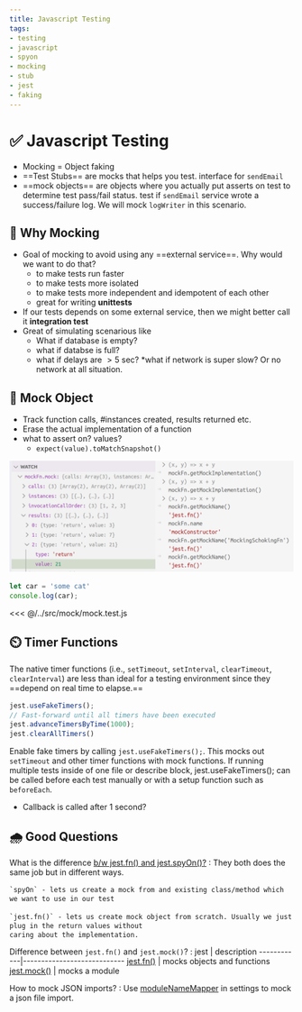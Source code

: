 ```yaml
---
title: Javascript Testing
tags:
- testing
- javascript
- spyon
- mocking
- stub
- jest
- faking
---
```


# :white_check_mark: Javascript Testing

<TagLinks />

* Mocking $=$ Object faking
* ==Test Stubs== are mocks that helps you test. <Badge type="tip" vertical="middle" text="For Example," /> interface for `sendEmail`
* ==mock objects== are objects where you actually put asserts on test to determine test pass/fail status. <Badge type="tip" vertical="middle" text="For Example," /> test if `sendEmail` service wrote a success/failure log. We will mock `logWriter` in this scenario.

## :monkey: Why Mocking

* Goal of mocking to avoid using any ==external service==. Why would we want to do that?
  * to make tests run faster
  * to make tests more isolated
  * to make tests more independent and idempotent of each other
  * great for writing **unittests**
* If our tests depends on some external service, then we might better call it **integration test**
* Great of simulating scenarious like
  * What if database is empty?
  * what if databse is full?
  * what if delays are $> 5$ sec?
  *what if network is super slow? Or no network at all situation.

## :dolls: Mock Object

* Track function calls, #instances created, results returned etc.
* Erase the actual implementation of a function
* what to assert on? values?
  * `expect(value).toMatchSnapshot()`

![jest mocking function mock property](../.vuepress/public/img/tests/mocking_fn_properties.png)

```ts
let car = 'some cat'
console.log(car);

```

<<< @/../src/mock/mock.test.js


## :timer_clock: Timer Functions

The native timer functions (i.e., `setTimeout`, `setInterval`, `clearTimeout`, `clearInterval`)
are less than ideal for a testing environment since they ==depend on real time to elapse.==

```js
jest.useFakeTimers();
// Fast-forward until all timers have been executed
jest.advanceTimersByTime(1000);
jest.clearAllTimers()

```

Enable fake timers by calling `jest.useFakeTimers();`.
This mocks out `setTimeout` and other timer functions with mock functions.
If running multiple tests inside of one file or describe block, jest.useFakeTimers();
can be called before each test manually or with a setup function such as `beforeEach`.

* Callback is called after 1 second?

## :cloud_with_rain: Good Questions

What is the difference [b/w jest.fn() and jest.spyOn()?](https://stackoverflow.com/questions/57643808/what-is-the-difference-between-jest-fn-and-jest-spyon-methods-in-jest)
:   They both does the same job but in different ways.

    `spyOn` - lets us create a mock from and existing class/method which we want to use in our test

    `jest.fn()` - lets us create mock object from scratch. Usually we just plug in the return values without
    caring about the implementation.

Difference between `jest.fn()` and `jest.mock()`?
:   jest        | description
    ------------|----------------------------
    [jest.fn()](https://jestjs.io/docs/en/jest-object#jestfnimplementation)                 | mocks objects and functions
    [jest.mock()](https://jestjs.io/docs/en/jest-object#jestmockmodulename-factory-options) | mocks a module

How to mock JSON imports?
:   Use [moduleNameMapper](https://jestjs.io/docs/en/configuration#modulenamemapper-objectstring-string--arraystring)
    in settings to mock a json file import.


<Footer />
